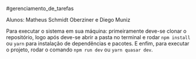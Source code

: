 #gerenciamento_de_tarefas 

Alunos: Matheus Schmidt Oberziner e Diego Muniz

Para executar o sistema em sua máquina: primeiramente deve-se clonar o repositório, logo após deve-se abrir a pasta no terminal e rodar `npm install` ou `yarn` para instalação de dependências e pacotes. E enfim, para executar o projeto, rodar o comando `npm run dev` ou `yarn quasar dev`.
